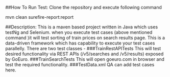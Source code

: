 ##How To Run Test:
Clone the repository and execute following command

mvn clean surefire-report:report

##Description:
This is a maven based project written in Java which uses testNg and Selenium. when you execute test cases (above mentioned command )it will test sorting of train prices on search results page.
This is a data-driven framework which has capability to execute your test cases parallelly.
There are two test classes -
###TrainRestAPITests
        This will test desired functionality via REST APIs (/v5/searches and /v5/results) exposed by GoEuro.
###TrainSearchTests
        This will open goeuro.com in browser and test the required functionality.
###TestData.xml
        QA can add test cases here.

